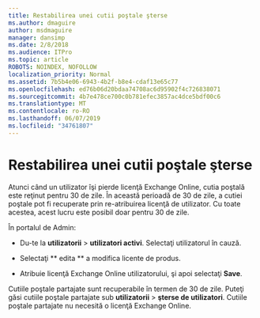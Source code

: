 ```yaml
---
title: Restabilirea unei cutii poştale şterse
ms.author: dmaguire
author: msdmaguire
manager: dansimp
ms.date: 2/8/2018
ms.audience: ITPro
ms.topic: article
ROBOTS: NOINDEX, NOFOLLOW
localization_priority: Normal
ms.assetid: 7b5b4e06-6943-4b2f-b8e4-cdaf13e65c77
ms.openlocfilehash: ed76b06d20bdaa74708ac6d95902f4c726838071
ms.sourcegitcommit: 4b7e478ce700c0b781efec3857ac4dce5bdf00c6
ms.translationtype: MT
ms.contentlocale: ro-RO
ms.lasthandoff: 06/07/2019
ms.locfileid: "34761807"
---
```

# <a name="restore-a-deleted-mailbox"></a>Restabilirea unei cutii poştale şterse

Atunci când un utilizator îşi pierde licenţă Exchange Online, cutia poştală este reţinut pentru 30 de zile. În această perioadă de 30 de zile, a cutiei poştale pot fi recuperate prin re-atribuirea licenţă de utilizator. Cu toate acestea, acest lucru este posibil doar pentru 30 de zile.
  
În portalul de Admin:
  
- Du-te la **utilizatorii** \> **utilizatori activi**. Selectaţi utilizatorul în cauză.
    
- Selectaţi ** edita ** a modifica licente de produs. 
    
- Atribuie licenţă Exchange Online utilizatorului, şi apoi selectaţi **Save**.
    
Cutiile poştale partajate sunt recuperabile în termen de 30 de zile. Puteţi găsi cutiile poştale partajate sub **utilizatorii** \> **şterse de utilizatori**. Cutiile poştale partajate nu necesită o licenţă Exchange Online.
  

